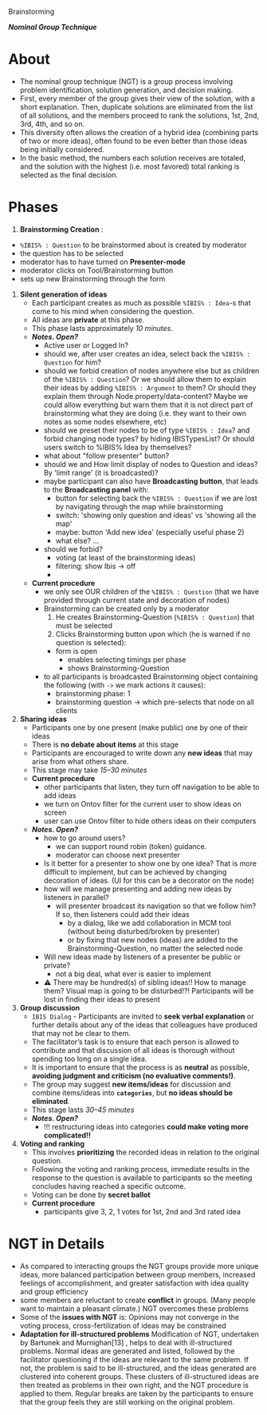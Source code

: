 Brainstorming

_**Nominal Group Technique**_

# About

+ The nominal group technique (NGT) is a group process involving problem identification, solution generation, and decision making.
+ First, every member of the group gives their view of the solution, with a short explanation. Then, duplicate solutions are eliminated from the list of all solutions, and the members proceed to rank the solutions, 1st, 2nd, 3rd, 4th, and so on.
+ This diversity often allows the creation of a hybrid idea (combining parts of two or more ideas), often found to be even better than those ideas being initially considered.
+ In the basic method, the numbers each solution receives are totaled, and the solution with the highest (i.e. most favored) total ranking is selected as the final decision.

# Phases

1. **Brainstorming Creation** :
  + `%IBIS% : Question` to be brainstormed about is created by moderator
  + the question has to be selected
  + moderator has to have turned on **Presenter-mode**
  + moderator clicks on Tool/Brainstorming button
  + sets up new Brainstorming through the form
1. **Silent generation of ideas**
    + Each participant creates as much as possible `%IBIS% : Idea`-s that come to his mind when considering the question.
    + All ideas are **private** at this phase.
    + This phase lasts approximately _10 minutes_.
    + _**Notes. Open?**_
      + Active user or Logged In?
      + should we, after user creates an idea, select back the `%IBIS% : Question` for him?
      + should we forbid creation of nodes anywhere else but as children of the `%IBIS% : Question`? Or we should allow them to explain their ideas by adding `%IBIS% : Argument` to them? Or should they explain them through Node.property/data-content? Maybe we could allow everything but warn them that it is not direct part of brainstorming what they are doing (i.e. they want to their own notes as some nodes elsewhere, etc)
      + should we preset their nodes to be of type `%IBIS% : Idea`? and forbid changing node types? by hiding IBISTypesList? Or should users switch to %IBIS% Idea by themselves?
      + what about "follow presenter" button?
      + should we and How limit display of nodes to Question and ideas? By 'limit range' (it is broadcasted)?
      + maybe participant can also have **Broadcasting button**, that leads to the **Broadcasting panel** with:
        + button for selecting back the `%IBIS% : Question` if we are lost by navigating through the map while brainstorming
        + switch: 'showing only question and ideas' vs 'showing all the map'
        + maybe: button 'Add new idea' (especially useful phase 2)
        + what else? ...
      + should we forbid?
        + voting (at least of the brainstorming ideas)
        + filtering: show Ibis -> off
        +
    + **Current procedure**
      + we only see OUR children of the `%IBIS% : Question` (that we have provided through current state and decoration of nodes)
      + Brainstorming can be created only by a moderator
        1. He creates Brainstorming-Question (`%IBIS% : Question`) that must be selected
        2. Clicks Brainstorming button upon which (he is warned if no question is selected):
        + form is open
          + enables selecting timings per phase
          + shows Brainstorming-Question
      + to all participants is broadcasted Brainstorming object containing the following (with `->` we mark actions it causes):
        + brainstorming phase: 1
        + brainstorming question -> which pre-selects that node on all clients
1. **Sharing ideas**
    + Participants one by one present (make public) one by one of their ideas
    + There is **no debate about items** at this stage
    + Participants are encouraged to write down any **new ideas** that may arise from what others share.
    + This stage may take _15–30 minutes_
    + **Current procedure**
      + other participants that listen, they turn off navigation to be able to add ideas
      + we turn on Ontov filter for the current user to show ideas on screen
      + user can use Ontov filter to hide others ideas on their computers
    + _**Notes. Open?**_
        + how to go around users?
          + we can support round robin (token) guidance.
          + moderator can choose next presenter
        + Is it better for a presenter to show one by one idea?
        That is more difficult to implement, but can be achieved by changing decoration of ideas.
        (UI for this can be a decorator on the node)
        + how will we manage presenting and adding new ideas by listeners in parallel?
          + will presenter broadcast its navigation so that we follow him? If so, then listeners could add their ideas
            + by a dialog, like we add collaboration in MCM tool (without being disturbed/broken by presenter)
            + or by fixing that new nodes (ideas) are added to the Brainstorming-Question, no matter the selected node
        + Will new ideas made by listeners of a presenter be public or private?
            + not a big deal, what ever is easier to implement
        + :warning: There may be hundred(s) of sibling ideas!! How to manage them? Visual map is going to be disturbed!?! Participants will be lost in finding their ideas to present
1. **Group discussion**
    + `IBIS Dialog` - Participants are invited to **seek verbal explanation** or further details about any of the ideas that colleagues have produced that may not be clear to them.
    + The facilitator’s task is to ensure that each person is allowed to contribute and that discussion of all ideas is thorough without spending too long on a single idea.
    + It is important to ensure that the process is as **neutral** as possible, **avoiding judgment and criticism (no evaluative comments!)**.
    + The group may suggest **new items/ideas**  for discussion and combine items/ideas into **`categories`**, but **no ideas should be eliminated**.
    + This stage lasts _30–45 minutes_
    + _**Notes. Open?**_
        + !!! restructuring ideas into categories **could make voting more complicated!!**
1. **Voting and ranking**
    + This involves **prioritizing** the recorded ideas in relation to the original question.
    + Following the voting and ranking process, immediate results in the response to the question is available to participants so the meeting concludes having reached a specific outcome.
    + Voting can be done by **secret ballot**
    + **Current procedure**
      + participants give 3, 2, 1 votes for 1st, 2nd and 3rd rated idea

# NGT in Details

+ As compared to interacting groups the NGT groups provide more unique ideas, more balanced participation between group members, increased feelings of accomplishment, and greater satisfaction with idea quality and group efficiency
+ some members are reluctant to create **conflict** in groups. (Many people want to maintain a pleasant climate.) NGT overcomes these problems
+ Some of the **issues with NGT** is: Opinions may not converge in the voting process, cross-fertilization of ideas may be constrained
+ **Adaptation for ill-structured problems**
Modification of NGT, undertaken by Bartunek and Murnighan[13] , helps to deal with ill-structured problems. Normal ideas are generated and listed, followed by the facilitator questioning if the ideas are relevant to the same problem. If not, the problem is said to be ill-structured, and the ideas generated are clustered into coherent groups. These clusters of ill-structured ideas are then treated as problems in their own right, and the NGT procedure is applied to them. Regular breaks are taken by the participants to ensure that the group feels they are still working on the original problem.
